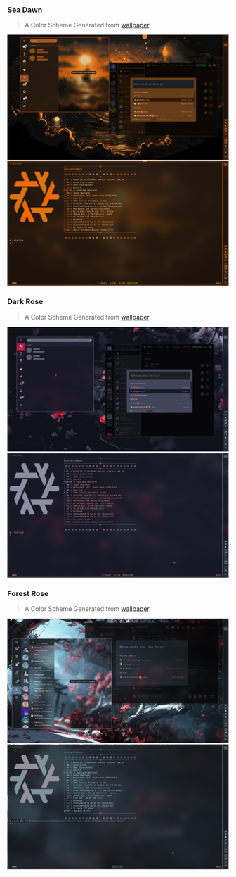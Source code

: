 ### Sea Dawn

> A Color Scheme Generated from [wallpaper](./assets/sea-dawn/sea-dawn.png).

![Sea Dawn](./assets/sea-dawn/preview.png) 
![Sea Dawn](./assets/sea-dawn/preview-term.png) 

### Dark Rose

> A Color Scheme Generated from [wallpaper](./assets/dark-rose/dark-rose.png).

![Dark Rose](./assets/dark-rose/preview.png) 
![Dark Rose](./assets/dark-rose/preview-term.png) 

### Forest Rose

> A Color Scheme Generated from [wallpaper](./assets/forest-rose/forest-rose.png).

![Forest Rose](./assets/forest-rose/preview.png) 
![Forest Rose](./assets/forest-rose/preview-term.png) 
